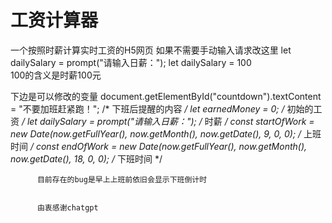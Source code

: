 # 工资计算器
一个按照时薪计算实时工资的H5网页
如果不需要手动输入请求改这里 let dailySalary = prompt("请输入日薪：");
                           let dailySalary = 100    
                           100的含义是时薪100元
                         
下边是可以修改的变量
          document.getElementById("countdown").textContent = "不要加班赶紧跑！";                        /* 下班后提醒的内容 */
          let earnedMoney = 0;                                                                         /* 初始的工资 */
          let dailySalary = prompt("请输入日薪：");                                                     /* 时薪 */
          const startOfWork = new Date(now.getFullYear(), now.getMonth(), now.getDate(), 9, 0, 0);     /* 上班时间 */
          const endOfWork = new Date(now.getFullYear(), now.getMonth(), now.getDate(), 18, 0, 0);      /* 下班时间 */
          
          
          目前存在的bug是早上上班前依旧会显示下班倒计时
          
          
          由衷感谢chatgpt
